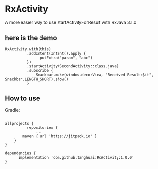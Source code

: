 # RxActivity
A more easier way to use startActivityForResult with RxJava 3.1.0

## here is the demo
```
RxActivity.with(this)
          .addIntent(Intent().apply {
                putExtra("param", "abc")
          })
          .startActivity(SecondActivity::class.java)
          .subscribe {
              Snackbar.make(window.decorView, "Received Result:$it", Snackbar.LENGTH_SHORT).show()
          }
```
## How to use

Gradle:
```

allprojects {
          repositories {
	          ...
		maven { url 'https://jitpack.io' }
	}
}

dependencies {
      implementation 'com.github.tanghuai:RxActivity:1.0.0'
}

```

